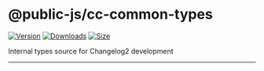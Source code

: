 # @public-js/cc-common-types

[![Version](https://img.shields.io/npm/v/@public-js/cc-common-types?style=flat)](https://www.npmjs.com/package/@public-js/cc-common-types)
[![Downloads](https://img.shields.io/npm/dw/@public-js/cc-common-types?style=flat)](https://www.npmjs.com/package/@public-js/cc-common-types)
[![Size](https://packagephobia.com/badge?p=@public-js/cc-common-types)](https://packagephobia.com/result?p=@public-js/cc-common-types)

Internal types source for Changelog2 development

---

